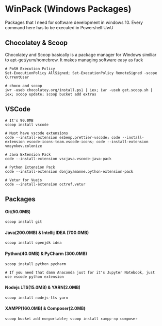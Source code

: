 
# WinPack (Windows Packages)
Packages that I need for software development in windows 10. Every command here has to be executed in Powershell UwU

## Chocolatey & Scoop
Chocolatey and Scoop basically is a package manager for Windows similiar to apt-get/yum/homebrew. It makes managing software easy as fuck

    # PoSH Execution Policy
    Set-ExecutionPolicy AllSigned; Set-ExecutionPolicy RemoteSigned -scope CurrentUser
    
    # choco and scoop
    iwr -useb chocolatey.org/install.ps1 | iex; iwr -useb get.scoop.sh | iex; scoop update; scoop bucket add extras
    
## VSCode
    # It's 90.0MB
    scoop install vscode

    # Must have vscode extensions
    code --install-extension esbenp.prettier-vscode; code --install-extension vscode-icons-team.vscode-icons; code --install-extension vmsynkov.colonize
    
    # Java Extension Pack
    code --install-extension vscjava.vscode-java-pack
    
    # Python Extension Pack
    code --install-extension donjayamanne.python-extension-pack
    
    # Vetur for Vuejs 
    code --install-extension octref.vetur

## Packages
#### Git(50.0MB)
    scoop install git
#### Java(200.0MB) & Intellij IDEA (700.0MB)
    scoop install openjdk idea
#### Python(40.0MB) & PyCharm (300.0MB)
    scoop install python pycharm

    # If you need that damn Anaconda just for it's Jupyter Notebook, just use vscode python extension
#### Nodejs LTS(15.0MB) & YARN(2.0MB)
    scoop install nodejs-lts yarn
#### XAMPP(160.0MB) & Composer(2.0MB)
    scoop bucket add nonportable; scoop install xampp-np composer
    
